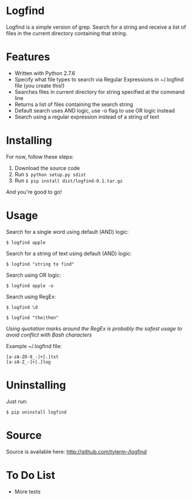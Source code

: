 # Logfind

Logfind is a simple version of grep. Search for a string and receive a list of files in the current
directory containing that string.

# Features
* Written with Python 2.7.6
* Specify what file types to search via Regular Expressions in ~/.logfind file (you create this!)
* Searches files in current directory for string specified at the command line
* Returns a list of files containing the search string
* Default search uses AND logic, use -o flag to use OR logic instead
* Search using a regular expression instead of a string of text

# Installing
For now, follow these steps:

1. Download the source code
2. Run `$ python setup.py sdist`
3. Run `$ pip install dist/logfind-0.1.tar.gz`

And you're good to go!

# Usage
Search for a single word using default (AND) logic:

`$ logfind apple`

Search for a string of text using default (AND) logic:

`$ logfind "string to find"`

Search using OR logic:

`$ logfind apple -o`

Search using RegEx:

`$ logfind \d`

`$ logfind "the|then"`

*Using quotation marks around the RegEx is probably the safest usage to avoid conflict with Bash characters*

Example ~/.logfind file:

```
[a-zA-Z0-9_-]+[.]txt
[a-zA-Z_-]+[.]log
```

# Uninstalling
Just run:

`$ pip uninstall logfind`

# Source
Source is available here: http://github.com/tylerm-/logfind

# To Do List
* More tests